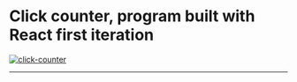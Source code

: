 # Click counter, program built with React first iteration

<a href='https://postimages.org/' target='_blank'><img src='https://i.postimg.cc/vZQ0s2HK/click-counter.png' border='0' alt='click-counter'/></a>

---

